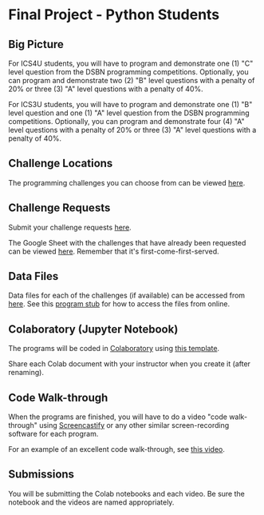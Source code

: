 # Final Project - Python Students

## Big Picture

For ICS4U students, you will have to program and demonstrate one (1) "C" level question from the DSBN programming competitions. Optionally, you can program and demonstrate two (2) "B" level questions with a penalty of 20% or three (3) "A" level questions with a penalty of 40%.

For ICS3U students, you will have to program and demonstrate one (1) "B" level question and one (1) "A" level question from the DSBN programming competitions. Optionally, you can program and demonstrate four (4) "A" level questions with a penalty of 20% or three (3) "A" level questions with a penalty of 40%.

## Challenge Locations

The programming challenges you can choose from can be viewed [here](https://sites.google.com/view/programmingchallenges/dsbn).

## Challenge Requests

Submit your challenge requests [here](https://docs.google.com/forms/d/e/1FAIpQLSdLh5OX3HC2M1iFOtq3RjaigIqT70_QDJk-AhXC_xHzt0-unA/viewform).

The Google Sheet with the challenges that have already been requested can be viewed [here](http://bit.ly/2HEC3eQ). Remember that it's first-come-first-served. 

## Data Files

Data files for each of the challenges (if available) can be accessed from [here](https://github.com/pbeens/CS-Challenge-Data-Files). See this [program stub](https://github.com/pbeens/CS-Challenge-Data-Files/blob/master/Python%20Stub.py) for how to access the files from online.

## Colaboratory (Jupyter Notebook)

The programs will be coded in [Colaboratory](https://colab.research.google.com) using [this template](https://colab.research.google.com/drive/1-h3pZn6n9_F7WdI6hhyQnKGmXOLPVfyM).

Share each Colab document with your instructor when you create it (after renaming).

## Code Walk-through

When the programs are finished, you will have to do a video "code walk-through" using [Screencastify](https://www.screencastify.com/) or any other similar screen-recording software for each program.

For an example of an excellent code walk-through, see [this video](https://www.youtube.com/watch?v=b6U3rw-cH6A).

## Submissions

You will be submitting the Colab notebooks and each video. Be sure the notebook and the videos are named appropriately. 